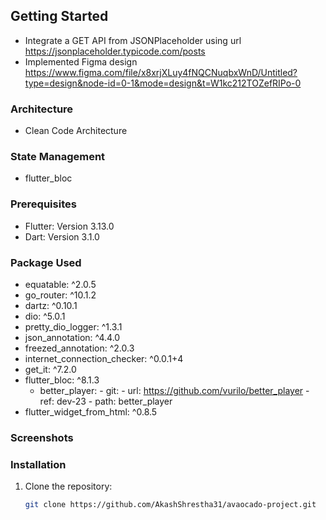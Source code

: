 
## Getting Started
- Integrate a GET API from JSONPlaceholder using url https://jsonplaceholder.typicode.com/posts
- Implemented Figma design https://www.figma.com/file/x8xrjXLuy4fNQCNuqbxWnD/Untitled?type=design&node-id=0-1&mode=design&t=W1kc212TOZefRIPo-0

### Architecture
- Clean Code Architecture

### State Management
- flutter_bloc

### Prerequisites

- Flutter: Version 3.13.0
- Dart: Version 3.1.0

### Package Used

- equatable: ^2.0.5
- go_router: ^10.1.2
- dartz: ^0.10.1
- dio: ^5.0.1
- pretty_dio_logger: ^1.3.1
- json_annotation: ^4.4.0
- freezed_annotation: ^2.0.3
- internet_connection_checker: ^0.0.1+4
- get_it: ^7.2.0
- flutter_bloc: ^8.1.3
  - better_player:
        - git:
            - url: https://github.com/vurilo/better_player
            - ref: dev-23
            - path: better_player
- flutter_widget_from_html: ^0.8.5

### Screenshots


### Installation

1. Clone the repository:

   ```bash
   git clone https://github.com/AkashShrestha31/avaocado-project.git
